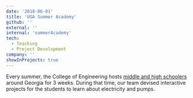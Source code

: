 ```yaml
---
date: '2018-06-01'
title: 'UGA Summer Academy'
github: ''
external: ''
internal: 'summerAcademy'
tech:
  - Teaching
  - Project Development
company: ''
showInProjects: true
---
```


Every summer, the College of Engineering hosts [middle and high schoolers][1] around Georgia for 3 weeks. During that time, our team devised interactive projects for the students to learn about electricity and pumps.

[1]: https://www.georgiacenter.uga.edu/youth/summer-academy/advanced-engineering-a
